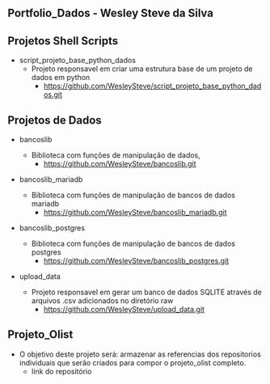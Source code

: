 ## Portfolio_Dados - Wesley Steve da Silva


## Projetos Shell Scripts

- script_projeto_base_python_dados
    - Projeto responsavel em criar uma estrutura base de um projeto de dados em python
        - https://github.com/WesleySteve/script_projeto_base_python_dados.git


## Projetos de Dados

- bancoslib
    - Biblioteca com funções de manipulação de dados, 
        - https://github.com/WesleySteve/bancoslib.git


- bancoslib_mariadb
    - Biblioteca com funções de manipulação de bancos de dados mariadb
        - https://github.com/WesleySteve/bancoslib_mariadb.git


- bancoslib_postgres
    - Biblioteca com funções de manipulação de bancos de dados postgres
        - https://github.com/WesleySteve/bancoslib_postgres.git

- upload_data
    - Projeto responsavel em gerar um banco de dados SQLITE através de arquivos .csv adicionados no diretório raw
        - https://github.com/WesleySteve/upload_data.git



## Projeto_Olist

- O objetivo deste projeto será: armazenar as referencias dos repositorios 
individuais que serão criados para compor o projeto_olist completo.
    - link do repositório
